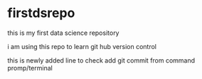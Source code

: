 # firstdsrepo
this is my first data science repository 

i am using this repo to learn git hub version control 

this is newly added line to check add git commit from command promp/terminal
